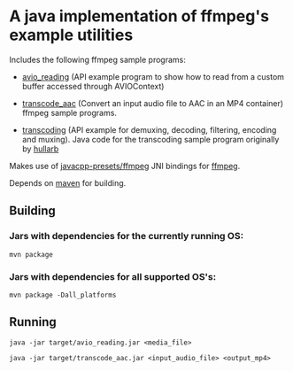 # A java implementation of ffmpeg's example utilities

Includes the following ffmpeg sample programs:

- [avio_reading](https://github.com/FFmpeg/FFmpeg/blob/n3.4.2/doc/examples/avio_reading.c) (API example program to show how to read from a custom buffer accessed through AVIOContext)

- [transcode_aac](https://github.com/FFmpeg/FFmpeg/blob/n3.4.2/doc/examples/transcode_acc.c) (Convert an input audio file to AAC in an MP4 container) ffmpeg sample programs.

- [transcoding](https://github.com/FFmpeg/FFmpeg/blob/n3.4.1/doc/examples/transcoding.c) (API example for demuxing, decoding, filtering, encoding and muxing). Java code for the transcoding sample program originally by [hullarb](https://github.com/hullarb/javacpp-ffmpeg-example)


Makes use of [javacpp-presets/ffmpeg](https://github.com/bytedeco/javacpp-presets/tree/master/ffmpeg) JNI bindings for [ffmpeg](https://www.ffmpeg.org/).

Depends on [maven](https://maven.apache.org) for building.

## Building 

### Jars with dependencies for the currently running OS:

`mvn package`

### Jars with dependencies for all supported OS's:

`mvn package -Dall_platforms`

## Running

`java -jar target/avio_reading.jar <media_file>`


`java -jar target/transcode_aac.jar <input_audio_file> <output_mp4>`
